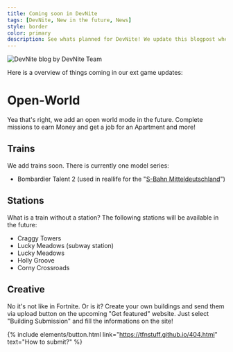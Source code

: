 ```yaml
---
title: Coming soon in DevNite
tags: [DevNite, New in the future, News]
style: border
color: primary
description: See whats planned for DevNite! We update this blogpost when we plan something new.
---
```


![DevNite blog](https://cdn2.unrealengine.com/Fortnite%2Fblog%2Fhosting-a-private-match%2F12BR_Competitive_Evergreen_NewsHeader-1920x1080-b5b127c8e41010d113f1c003f9a3302e1eca1b95.jpg)
by DevNite Team

Here is a overview of things coming in our ext game updates:

# Open-World
Yea that's right, we add an open world mode in the future. Complete missions to earn Money and get a job for an Apartment and more!

## Trains
We add trains soon. There is currently one model series:
- Bombardier Talent 2 (used in reallife for the "[S-Bahn Mitteldeutschland](https://th.bing.com/th/id/R.e2ef591149d10c8c117c6324339e6225?rik=RRvsVf9z8RoF9A&pid=ImgRaw&r=0)")


## Stations
What is a train without a station?
The following stations will be available in the future:
- Craggy Towers
- Lucky Meadows (subway station)
- Lucky Meadows 
- Holly Groove
- Corny Crossroads


## Creative
No it's not like in Fortnite. Or is it? Create your own buildings and send them via upload button on the upcoming "Get featured" website. Just select "Building Submission" and fill the informations on the site!

{% include elements/button.html link="https://tfnstuff.github.io/404.html" text="How to submit?" %}